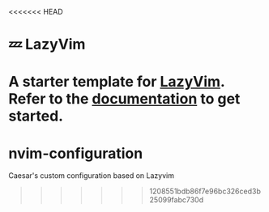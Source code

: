 <<<<<<< HEAD
# 💤 LazyVim

A starter template for [LazyVim](https://github.com/LazyVim/LazyVim).
Refer to the [documentation](https://lazyvim.github.io/installation) to get started.
=======
# nvim-configuration
Caesar's custom configuration based on Lazyvim
>>>>>>> 1208551bdb86f7e96bc326ced3b25099fabc730d
